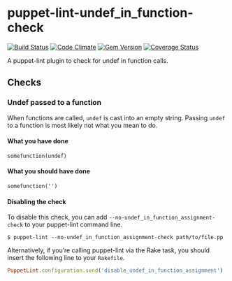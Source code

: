 puppet-lint-undef_in_function-check
=================================

[![Build Status](https://travis-ci.org/camptocamp/puppet-lint-undef_in_function-check.svg)](https://travis-ci.org/camptocamp/puppet-lint-undef_in_function-check)
[![Code Climate](https://codeclimate.com/github/camptocamp/puppet-lint-undef_in_function-check/badges/gpa.svg)](https://codeclimate.com/github/camptocamp/puppet-lint-undef_in_function-check)
[![Gem Version](https://badge.fury.io/rb/puppet-lint-undef_in_function-check.svg)](http://badge.fury.io/rb/puppet-lint-undef_in_function-check)
[![Coverage Status](https://img.shields.io/coveralls/camptocamp/puppet-lint-undef_in_function-check.svg)](https://coveralls.io/r/camptocamp/puppet-lint-undef_in_function-check?branch=master)

A puppet-lint plugin to check for undef in function calls.


## Checks

### Undef passed to a function

When functions are called, `undef` is cast into an empty string. Passing `undef` to a function is most likely not what you mean to do.


#### What you have done

```puppet
somefunction(undef)
```

#### What you should have done

```puppet
somefunction('')
```


#### Disabling the check

To disable this check, you can add `--no-undef_in_function_assignment-check` to your puppet-lint command line.

```shell
$ puppet-lint --no-undef_in_function_assignment-check path/to/file.pp
```

Alternatively, if you’re calling puppet-lint via the Rake task, you should insert the following line to your `Rakefile`.

```ruby
PuppetLint.configuration.send('disable_undef_in_function_assignment')
```
